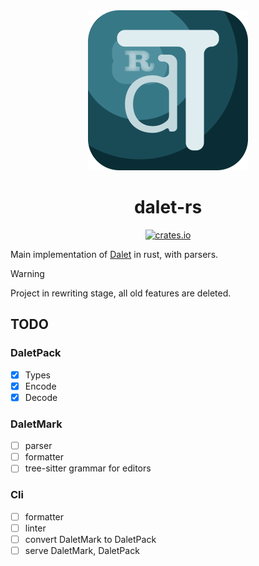 <div align="center">

<img alt="dalet logo" src="https://github.com/TempoWorks/.github/raw/main/imgs/dalet-rs.png" width='256'>

# dalet-rs

[![crates.io](https://img.shields.io/crates/v/dalet.svg)](https://crates.io/crates/dalet)

</div>

Main implementation of [Dalet](https://github.com/txtdot/dalet) in rust, with parsers.

> [!WARNING]
> Project in rewriting stage, all old features are deleted.

## TODO

### DaletPack

- [x] Types
- [x] Encode
- [x] Decode

### DaletMark

- [ ] parser
- [ ] formatter
- [ ] tree-sitter grammar for editors

### Cli

- [ ] formatter
- [ ] linter
- [ ] convert DaletMark to DaletPack
- [ ] serve DaletMark, DaletPack
